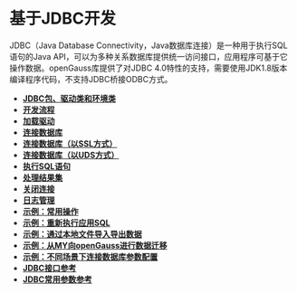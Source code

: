 # 基于JDBC开发<a name="ZH-CN_TOPIC_0244720258"></a>

JDBC（Java Database Connectivity，Java数据库连接）是一种用于执行SQL语句的Java API，可以为多种关系数据库提供统一访问接口，应用程序可基于它操作数据。openGauss库提供了对JDBC 4.0特性的支持，需要使用JDK1.8版本编译程序代码，不支持JDBC桥接ODBC方式。

-   **[JDBC包、驱动类和环境类](JDBC包-驱动类和环境类.md)**  
-   **[开发流程](开发流程.md)**  
-   **[加载驱动](加载驱动.md)**  
-   **[连接数据库](连接数据库-0.md)**  
-   **[连接数据库（以SSL方式）](连接数据库_以SSL方式.md)**  
-   **[连接数据库（以UDS方式）](连接数据库_UDS方式.md)** 
-   **[执行SQL语句](执行SQL语句.md)**  
-   **[处理结果集](处理结果集.md)**  
-   **[关闭连接](关闭连接.md)**  
-   **[日志管理](日志管理.md)**  
-   **[示例：常用操作](示例-常用操作.md)**  
-   **[示例：重新执行应用SQL](示例-重新执行应用SQL.md)**  
-   **[示例：通过本地文件导入导出数据](示例-通过本地文件导入导出数据.md)**  
-   **[示例：从MY向openGauss进行数据迁移](示例-从MY向openGauss进行数据迁移.md)**  
-   **[示例：不同场景下连接数据库参数配置](示例-不同场景下连接数据库参数配置.md)**
-   **[JDBC接口参考](JDBC接口参考.md)**  
-   **[JDBC常用参数参考](JDBC常用参数参考.md)**  

